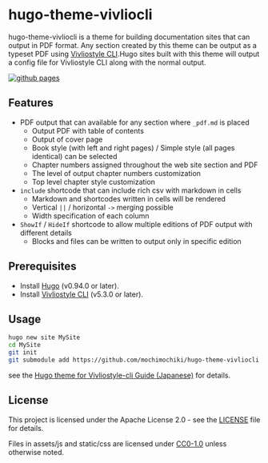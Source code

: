 # hugo-theme-vivliocli

hugo-theme-vivliocli is a theme for building documentation sites that can output in PDF format. Any section created by this theme can be output as a typeset PDF using [Vivliostyle CLI](https://github.com/vivliostyle/vivliostyle-cli).Hugo sites built with this theme will output a config file for Vivliostyle CLI along with the normal output.

[![github pages](https://github.com/mochimochiki/hugo-theme-vivliocli/actions/workflows/gh-pages.yml/badge.svg)](https://github.com/mochimochiki/hugo-theme-vivliocli/actions/workflows/gh-pages.yml)

## Features

* PDF output that can available for any section where `_pdf.md` is placed
  * Output PDF with table of contents
  * Output of cover page
  * Book style (with left and right pages) / Simple style (all pages identical) can be selected
  * Chapter numbers assigned throughout the web site section and PDF
  * The level of output chapter numbers customization
  * Top level chapter style customization
* `include` shortcode that can include rich csv with markdown in cells
  * Markdown and shortcodes written in cells will be rendered
  * Vertical `||` / horizontal `->` merging possible
  * Width specification of each column
* `ShowIf` / `HideIf` shortcode to allow multiple editions of PDF output with different details
  * Blocks and files can be written to output only in specific edition

## Prerequisites

* Install [Hugo](https://github.com/gohugoio/hugo) (v0.94.0 or later).
* Install [Vivliostyle CLI](https://github.com/vivliostyle/vivliostyle-cli) (v5.3.0 or later).

## Usage

```bash
hugo new site MySite
cd MySite
git init
git submodule add https://github.com/mochimochiki/hugo-theme-vivliocli themes/hugo-theme-vivliocli
```

see the [Hugo theme for Vivliostyle-cli Guide (Japanese)](https://mochimochiki.github.io/hugo-theme-vivliocli/ja/) for details.

## License

This project is licensed under the Apache License 2.0 - see the [LICENSE](https://github.com/mochimochiki/hugo-theme-vivliocli/blob/main/LICENSE) file for details.

Files in assets/js and static/css are licensed under [CC0-1.0](https://creativecommons.org/publicdomain/zero/1.0/legalcode) unless otherwise noted.
